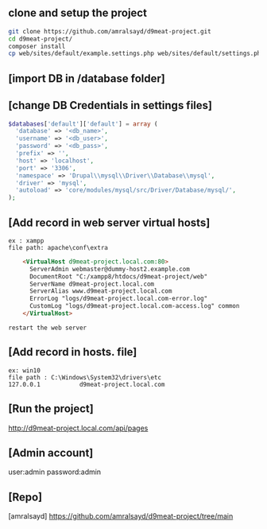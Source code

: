 ## clone and setup the project
 ```bash
git clone https://github.com/amralsayd/d9meat-project.git
cd d9meat-project/
composer install
cp web/sites/default/example.settings.php web/sites/default/settings.php
```

## [import DB in /database folder]
## [change DB Credentials in settings files]
```php
$databases['default']['default'] = array (
  'database' => '<db_name>',
  'username' => '<db_user>',
  'password' => '<db_pass>',
  'prefix' => '',
  'host' => 'localhost',
  'port' => '3306',
  'namespace' => 'Drupal\\mysql\\Driver\\Database\\mysql',
  'driver' => 'mysql',
  'autoload' => 'core/modules/mysql/src/Driver/Database/mysql/',
);
```

## [Add record in web server virtual hosts]
	ex : xampp
	file path: apache\conf\extra
```html
	<VirtualHost d9meat-project.local.com:80>
	  ServerAdmin webmaster@dummy-host2.example.com
	  DocumentRoot "C:/xampp8/htdocs/d9meat-project/web"
	  ServerName d9meat-project.local.com
	  ServerAlias www.d9meat-project.local.com
	  ErrorLog "logs/d9meat-project.local.com-error.log"
	  CustomLog "logs/d9meat-project.local.com-access.log" common
	</VirtualHost>
```	
	restart the web server


## [Add record in hosts. file]
	ex: win10
	file path : C:\Windows\System32\drivers\etc
	127.0.0.1			d9meat-project.local.com
	
## [Run the project]
http://d9meat-project.local.com/api/pages

## [Admin account]
user:admin
password:admin



## [Repo]
[amralsayd] https://github.com/amralsayd/d9meat-project/tree/main